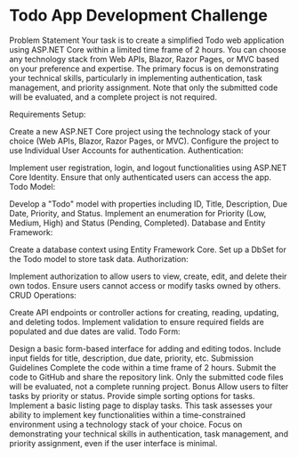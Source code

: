 # Todo App Development Challenge
Problem Statement
Your task is to create a simplified Todo web application using ASP.NET Core within a limited time frame of 2 hours. You can choose any technology stack from Web APIs, Blazor, Razor Pages, or MVC based on your preference and expertise. The primary focus is on demonstrating your technical skills, particularly in implementing authentication, task management, and priority assignment. Note that only the submitted code will be evaluated, and a complete project is not required.

Requirements
Setup:

Create a new ASP.NET Core project using the technology stack of your choice (Web APIs, Blazor, Razor Pages, or MVC).
Configure the project to use Individual User Accounts for authentication.
Authentication:

Implement user registration, login, and logout functionalities using ASP.NET Core Identity.
Ensure that only authenticated users can access the app.
Todo Model:

Develop a "Todo" model with properties including ID, Title, Description, Due Date, Priority, and Status.
Implement an enumeration for Priority (Low, Medium, High) and Status (Pending, Completed).
Database and Entity Framework:

Create a database context using Entity Framework Core.
Set up a DbSet for the Todo model to store task data.
Authorization:

Implement authorization to allow users to view, create, edit, and delete their own todos.
Ensure users cannot access or modify tasks owned by others.
CRUD Operations:

Create API endpoints or controller actions for creating, reading, updating, and deleting todos.
Implement validation to ensure required fields are populated and due dates are valid.
Todo Form:

Design a basic form-based interface for adding and editing todos.
Include input fields for title, description, due date, priority, etc.
Submission Guidelines
Complete the code within a time frame of 2 hours.
Submit the code to GitHub and share the repository link.
Only the submitted code files will be evaluated, not a complete running project.
Bonus
Allow users to filter tasks by priority or status.
Provide simple sorting options for tasks.
Implement a basic listing page to display tasks.
This task assesses your ability to implement key functionalities within a time-constrained environment using a technology stack of your choice. Focus on demonstrating your technical skills in authentication, task management, and priority assignment, even if the user interface is minimal.
